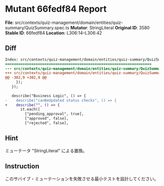 # Mutant 66fedf84 Report

**File**: src/contexts/quiz-management/domain/entities/quiz-summary/QuizSummary.spec.ts
**Mutator**: StringLiteral
**Original ID**: 3580
**Stable ID**: 66fedf84
**Location**: L306:14–L306:42

## Diff

```diff
Index: src/contexts/quiz-management/domain/entities/quiz-summary/QuizSummary.spec.ts
===================================================================
--- src/contexts/quiz-management/domain/entities/quiz-summary/QuizSummary.spec.ts	original
+++ src/contexts/quiz-management/domain/entities/quiz-summary/QuizSummary.spec.ts	mutated #3580
@@ -302,9 +302,9 @@
     });
   });
 
   describe("Business Logic", () => {
-    describe("canBeUpdated status checks", () => {
+    describe("", () => {
       it.each([
         ["pending_approval", true],
         ["approved", false],
         ["rejected", false],
```

## Hint

ミューテータ "StringLiteral" による置換。

## Instruction

このサバイブ・ミューテーションを失敗させる最小テストを設計してください。
